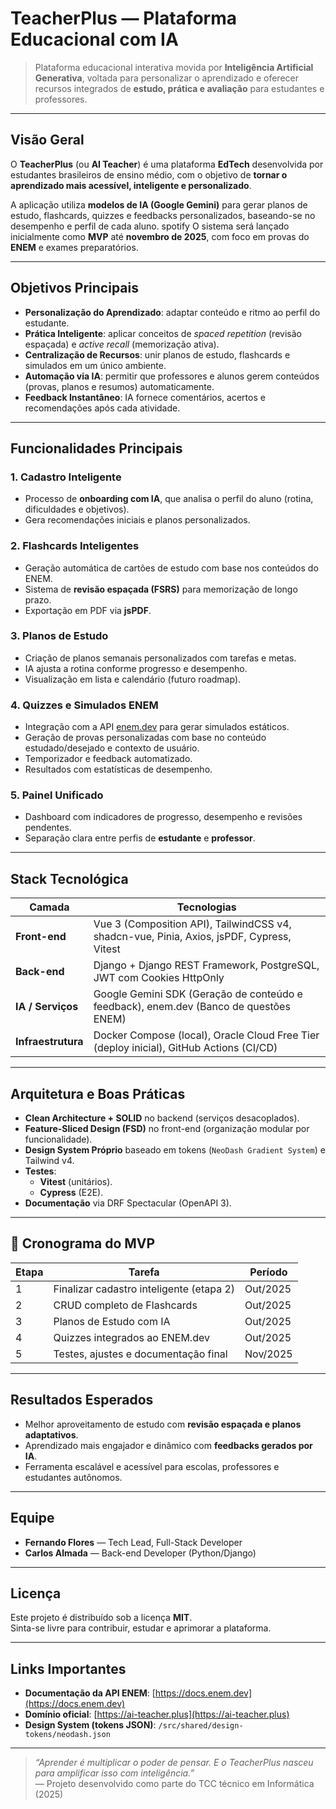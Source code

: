# TeacherPlus — Plataforma Educacional com IA

> Plataforma educacional interativa movida por **Inteligência Artificial Generativa**, voltada para personalizar o aprendizado e oferecer recursos integrados de **estudo, prática e avaliação** para estudantes e professores.

---

## Visão Geral

O **TeacherPlus** (ou **AI Teacher**) é uma plataforma **EdTech** desenvolvida por estudantes brasileiros de ensino médio, com o objetivo de **tornar o aprendizado mais acessível, inteligente e personalizado**.  

A aplicação utiliza **modelos de IA (Google Gemini)** para gerar planos de estudo, flashcards, quizzes e feedbacks personalizados, baseando-se no desempenho e perfil de cada aluno.
spotify
O sistema será lançado inicialmente como **MVP** até **novembro de 2025**, com foco em provas do **ENEM** e exames preparatórios.  

---

## Objetivos Principais

- **Personalização do Aprendizado**: adaptar conteúdo e ritmo ao perfil do estudante.
- **Prática Inteligente**: aplicar conceitos de _spaced repetition_ (revisão espaçada) e _active recall_ (memorização ativa).
- **Centralização de Recursos**: unir planos de estudo, flashcards e simulados em um único ambiente.
- **Automação via IA**: permitir que professores e alunos gerem conteúdos (provas, planos e resumos) automaticamente.
- **Feedback Instantâneo**: IA fornece comentários, acertos e recomendações após cada atividade.

---

## Funcionalidades Principais

### 1. Cadastro Inteligente
- Processo de **onboarding com IA**, que analisa o perfil do aluno (rotina, dificuldades e objetivos).
- Gera recomendações iniciais e planos personalizados.

### 2. Flashcards Inteligentes
- Geração automática de cartões de estudo com base nos conteúdos do ENEM.
- Sistema de **revisão espaçada (FSRS)** para memorização de longo prazo.
- Exportação em PDF via **jsPDF**.

### 3. Planos de Estudo
- Criação de planos semanais personalizados com tarefas e metas.
- IA ajusta a rotina conforme progresso e desempenho.
- Visualização em lista e calendário (futuro roadmap).

### 4. Quizzes e Simulados ENEM
- Integração com a API [enem.dev](https://enem.dev/) para gerar simulados estáticos.
- Geração de provas personalizadas com base no conteúdo estudado/desejado e contexto de usuário.
- Temporizador e feedback automatizado.
- Resultados com estatísticas de desempenho.

### 5. Painel Unificado
- Dashboard com indicadores de progresso, desempenho e revisões pendentes.
- Separação clara entre perfis de **estudante** e **professor**.

---

## Stack Tecnológica

| Camada | Tecnologias |
|--------|--------------|
| **Front-end** | Vue 3 (Composition API), TailwindCSS v4, shadcn-vue, Pinia, Axios, jsPDF, Cypress, Vitest |
| **Back-end** | Django + Django REST Framework, PostgreSQL, JWT com Cookies HttpOnly |
| **IA / Serviços** | Google Gemini SDK (Geração de conteúdo e feedback), enem.dev (Banco de questões ENEM) |
| **Infraestrutura** | Docker Compose (local), Oracle Cloud Free Tier (deploy inicial), GitHub Actions (CI/CD) |

---

## Arquitetura e Boas Práticas

- **Clean Architecture + SOLID** no backend (serviços desacoplados).
- **Feature-Sliced Design (FSD)** no front-end (organização modular por funcionalidade).
- **Design System Próprio** baseado em tokens (`NeoDash Gradient System`) e Tailwind v4.
- **Testes**:
  - **Vitest** (unitários).
  - **Cypress** (E2E).
- **Documentação** via DRF Spectacular (OpenAPI 3).

---

## 📅 Cronograma do MVP

| Etapa | Tarefa | Período |
|-------|---------|---------|
| 1 | Finalizar cadastro inteligente (etapa 2) | Out/2025 |
| 2 | CRUD completo de Flashcards | Out/2025 |
| 3 | Planos de Estudo com IA | Out/2025 |
| 4 | Quizzes integrados ao ENEM.dev | Out/2025 |
| 5 | Testes, ajustes e documentação final | Nov/2025 |

---

## Resultados Esperados

- Melhor aproveitamento de estudo com **revisão espaçada e planos adaptativos**.
- Aprendizado mais engajador e dinâmico com **feedbacks gerados por IA**.
- Ferramenta escalável e acessível para escolas, professores e estudantes autônomos.

---

## Equipe

- **Fernando Flores** — Tech Lead, Full-Stack Developer  
- **Carlos Almada** — Back-end Developer (Python/Django)

---

## Licença

Este projeto é distribuído sob a licença **MIT**.  
Sinta-se livre para contribuir, estudar e aprimorar a plataforma.

---

## Links Importantes

- **Documentação da API ENEM**: [https://docs.enem.dev](https://docs.enem.dev)  
- **Domínio oficial**: [https://ai-teacher.plus](https://ai-teacher.plus)  
- **Design System (tokens JSON)**: `/src/shared/design-tokens/neodash.json`

---

> _“Aprender é multiplicar o poder de pensar. E o TeacherPlus nasceu para amplificar isso com inteligência.”_  
> — Projeto desenvolvido como parte do TCC técnico em Informática (2025)
